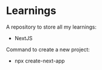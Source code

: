 # Learnings
A repository to store all my learnings:
- NextJS


Command to create a new project:
 -  npx create-next-app
 

 